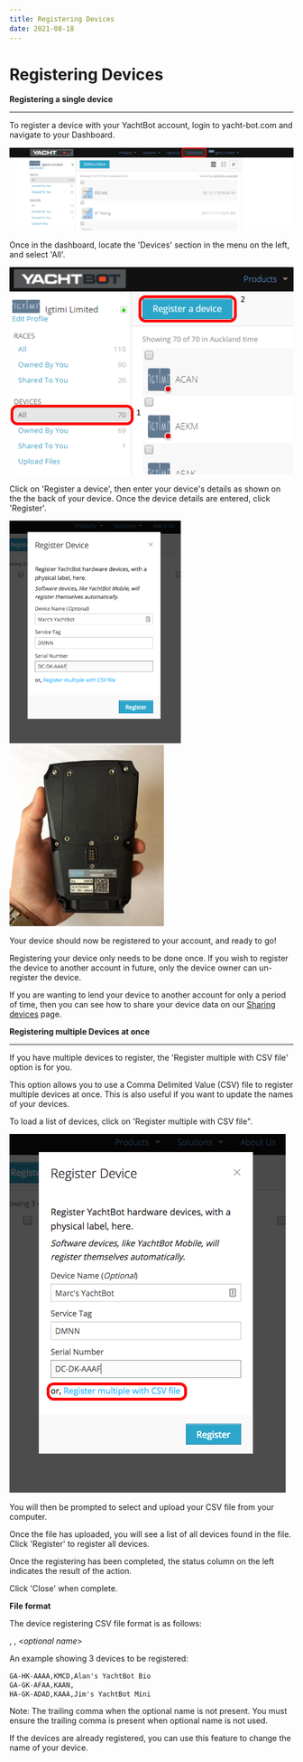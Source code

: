```yaml
---
title: Registering Devices
date: 2021-08-18
---
```


# Registering Devices

**Registering a single device**

______________________________________________________________________

To register a device with your YachtBot account, login to yacht-bot.com and navigate to your Dashboard.

<img src="../../../assets/images/vPOHJFN4ed1aFxna7pILoY-QJM9Z966BHA.PNG" alt=""  />

Once in the dashboard, locate the 'Devices' section in the menu on the left, and select 'All'.

<img src="../../../assets/images/h3JTYDikBEwvA90TS6tjfYDSHO0viliEAg.PNG" alt=""  />

Click on 'Register a device', then enter your device's details as shown on the the back of your device. Once the device details are entered, click 'Register'.

<img src="../../../assets/images/b2ardqGp5Y8u-FlLzfRncyFLL_mXQLHdow.png" alt="" width="304px" height="394.336px" /><img src="../../../assets/images/kImKMPyqywJ3ZTMtEibCVWsjgEUpsk9mCQ.JPG" alt="" width="274px" height="320.638px" />

Your device should now be registered to your account, and ready to go!

Registering your device only needs to be done once. If you wish to register the device to another account in future, only the device owner can un-register the device.

If you are wanting to lend your device to another account for only a period of time, then you can see how to share your device data on our [Sharing devices](../../YachtBot%20Web/Getting%20started/Sharing%20Devices.md) page.

**Registering multiple Devices at once**

______________________________________________________________________

If you have multiple devices to register, the 'Register multiple with CSV file' option is for you.

This option allows you to use a Comma Delimited Value (CSV) file to register multiple devices at once. This is also useful if you want to update the names of your devices.

To load a list of devices, click on 'Register multiple with CSV file".

<img src="../../../assets/images/umAO4UtsJfBEJ-5Ll7OorVq1BVtFFwrSDw.png" alt=""  />

You will then be prompted to select and upload your CSV file from your computer.

Once the file has uploaded, you will see a list of all devices found in the file. Click 'Register' to register all devices.

Once the registering has been completed, the status column on the left indicates the result of the action.

Click 'Close' when complete.

**File format**

The device registering CSV file format is as follows:

<Serial Number>, <Tag>, \<_optional name_>

An example showing 3 devices to be registered:

```
GA-HK-AAAA,KMCD,Alan's YachtBot Bio
GA-GK-AFAA,KAAN,
HA-GK-ADAD,KAAA,Jim's YachtBot Mini
```

Note: The trailing comma when the optional name is not present. You must ensure the trailing comma is present when optional name is not used.

If the devices are already registered, you can use this feature to change the name of your device.
